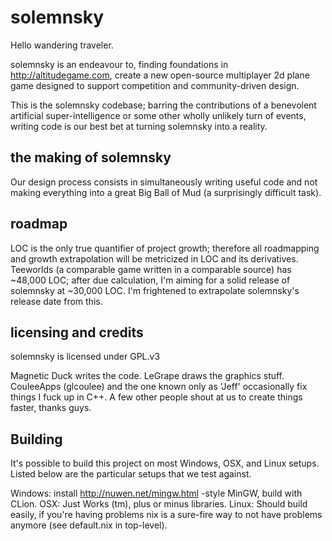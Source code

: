 # solemnsky

Hello wandering traveler.

solemnsky is an endeavour to, finding foundations in http://altitudegame.com,
 create a new open-source multiplayer 2d plane game designed to support 
 competition and community-driven design.
 
This is the solemnsky codebase; barring the contributions of a benevolent 
 artificial super-intelligence or some other wholly unlikely turn of events, 
 writing code is our best bet at turning solemnsky into a reality.
 
## the making of solemnsky

Our design process consists in simultaneously writing useful code and not 
 making everything into a great Big Ball of Mud (a surprisingly difficult task).
 
## roadmap

LOC is the only true quantifier of project growth; therefore all roadmapping 
 and growth extrapolation will be metricized in LOC and its derivatives. 
 Teeworlds (a comparable game written in a comparable source) has ~48,000 LOC;
 after due calculation, I'm aiming for a solid release of solemnsky at 
 ~30,000 LOC. I'm frightened to extrapolate solemnsky's release date 
 from this.
 
## licensing and credits

solemnsky is licensed under GPL.v3

Magnetic Duck writes the code.
LeGrape draws the graphics stuff.
CouleeApps (glcoulee) and the one known only as 'Jeff' occasionally fix 
things I fuck up in C++.
A few other people shout at us to create things faster, thanks guys.

## Building

It's possible to build this project on most Windows, OSX, and Linux setups. 
Listed below are the particular setups that we test against.

Windows: install http://nuwen.net/mingw.html -style MinGW, build with CLion.
OSX: Just Works (tm), plus or minus libraries.
Linux: Should build easily, if you're having problems nix is a sure-fire way 
to not have problems anymore (see default.nix in top-level).
